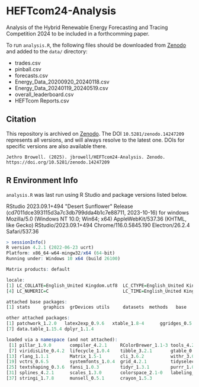 # HEFTcom24-Analysis

Analysis of the Hybrid Renewable Energy Forecasting and Tracing Competition 2024 to be included in a forthcomming paper.

To run `analysis.R`, the following files should be downloaded from [Zenodo](https://doi.org/10.5281/zenodo.13950764) and added to the `data/` directory:
- trades.csv
- pinball.csv
- forecasts.csv
- Energy_Data_20200920_20240118.csv
- Energy_Data_20240119_20240519.csv
- overall_leaderboard.csv
- HEFTcom Reports.csv

## Citation

This repository is archived on [Zenodo](https://doi.org/10.5281/zenodo.14247209). The DOI `10.5281/zenodo.14247209` represents all versions, and will always resolve to the latest one. DOIs for specific versions are also available there.
```
Jethro Browell. (2025). jbrowell/HEFTcom24-Analysis. Zenodo. https://doi.org/10.5281/zenodo.14247209
```

## R Environment Info

`analysis.R` was last run using R Studio and package versions listed below.


RStudio 2023.09.1+494 "Desert Sunflower" Release (cd7011dce393115d3a7c3db799dda4b1c7e88711, 2023-10-16) for windows
Mozilla/5.0 (Windows NT 10.0; Win64; x64) AppleWebKit/537.36 (KHTML, like Gecko) RStudio/2023.09.1+494 Chrome/116.0.5845.190 Electron/26.2.4 Safari/537.36


```r
> sessionInfo()
R version 4.2.1 (2022-06-23 ucrt)
Platform: x86_64-w64-mingw32/x64 (64-bit)
Running under: Windows 10 x64 (build 26100)

Matrix products: default

locale:
[1] LC_COLLATE=English_United Kingdom.utf8  LC_CTYPE=English_United Kingdom.utf8    LC_MONETARY=English_United Kingdom.utf8
[4] LC_NUMERIC=C                            LC_TIME=English_United Kingdom.utf8    

attached base packages:
[1] stats     graphics  grDevices utils     datasets  methods   base     

other attached packages:
[1] patchwork_1.2.0   latex2exp_0.9.6   xtable_1.8-4      ggridges_0.5.4    ggplot2_3.5.1     rstudioapi_0.14  
[7] data.table_1.15.4 dplyr_1.1.4      

loaded via a namespace (and not attached):
 [1] pillar_1.9.0       compiler_4.2.1     RColorBrewer_1.1-3 tools_4.2.1        lattice_0.20-45    nlme_3.1-157      
 [7] viridisLite_0.4.2  lifecycle_1.0.4    tibble_3.2.1       gtable_0.3.5       mgcv_1.8-40        pkgconfig_2.0.3   
[13] rlang_1.1.1        Matrix_1.5-1       cli_3.6.2          withr_3.0.0        stringr_1.5.1      generics_0.1.3    
[19] vctrs_0.6.5        systemfonts_1.0.4  grid_4.2.1         tidyselect_1.2.1   glue_1.6.2         R6_2.5.1          
[25] textshaping_0.3.6  fansi_1.0.3        tidyr_1.3.1        purrr_1.0.2        farver_2.1.2       magrittr_2.0.3    
[31] splines_4.2.1      scales_1.3.0       colorspace_2.1-0   labeling_0.4.3     ragg_1.2.4         utf8_1.2.2        
[37] stringi_1.7.8      munsell_0.5.1      crayon_1.5.3 
```
